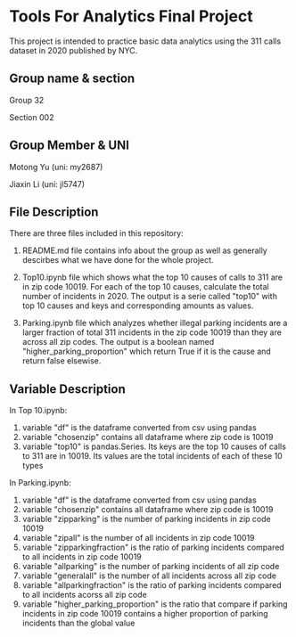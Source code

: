 # Tools For Analytics Final Project
This project is intended to practice basic data analytics using the 311 calls dataset in 2020 published by NYC. 

## Group name & section
Group 32 

Section 002

## Group Member & UNI
Motong Yu (uni: my2687)

Jiaxin Li (uni: jl5747)

## File Description
There are three files included in this repository:

1. README.md file contains info about the group as well as generally descirbes what we have done for the whole project.

2. Top10.ipynb file which shows what the top 10 causes of calls to 311 are in zip code 10019. For each of the top 10 causes, calculate the total number of incidents in 2020. The output is a serie called "top10" with top 10 causes and keys and corresponding amounts as values. 

3. Parking.ipynb file which analyzes whether illegal parking incidents are a larger fraction of total 311 incidents in the zip code 10019 than they are across all zip codes. The output is a boolean named "higher_parking_proportion" which return True if it is the cause and return false elsewise. 

## Variable Description
In Top 10.ipynb:
1. variable "df" is the dataframe converted from csv using pandas
2. variable "chosenzip" contains all dataframe where zip code is 10019
3. variable "top10" is pandas.Series. Its keys are the top 10 causes of calls to 311 are in 10019. Its values are the total incidents of each of these 10 types


In Parking.ipynb:
1. variable "df" is the dataframe converted from csv using pandas
2. variable "chosenzip" contains all dataframe where zip code is 10019
3. variable "zipparking" is the number of parking incidents in zip code 10019
4. variable "zipall" is the number of all incidents in zip code 10019
5. variable "zipparkingfraction" is the ratio of parking incidents compared to all incidents in zip code 10019 
6. variable "allparking" is the number of parking incidents of all zip code
7. variable "generalall" is the number of all incidents across all zip code
8. variable "allparkingfraction" is the ratio of parking incidents compared to all incidents acorss all zip code
9. variable "higher_parking_proportion" is the ratio that compare if parking incidents in zip code 10019 contains a higher proportion of parking incidents than the global value
